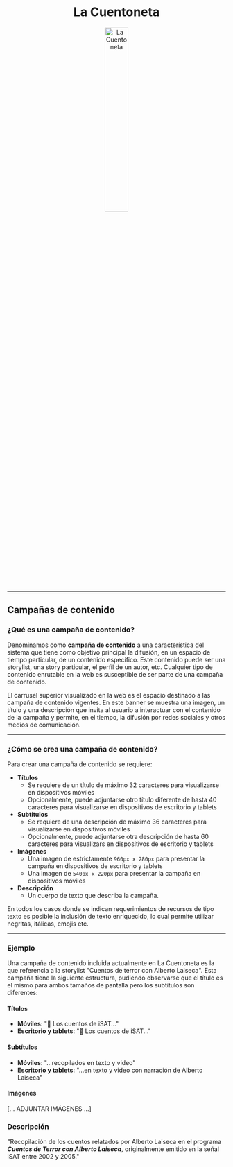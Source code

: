 <div align="center" width="100%">
    <h1>La Cuentoneta</h1>
    <picture>
        <source media="(prefers-color-scheme: dark)" srcset="https://github.com/rolivencia/cuentoneta/assets/32349705/b0ea0659-3c9d-4c4f-9d14-ab60d50dd832">
        <img width="33%" alt="La Cuentoneta" src="https://github.com/rolivencia/cuentoneta/assets/32349705/b0ea0659-3c9d-4c4f-9d14-ab60d50dd832">
    </picture>
</div>

---

## Campañas de contenido

### ¿Qué es una campaña de contenido?

Denominamos como **campaña de contenido** a una característica del sistema que tiene como objetivo principal la difusión, en un espacio de tiempo particular, de un contenido específico. Este contenido puede ser una storylist, una story particular, el perfil de un autor, etc. Cualquier tipo de contenido enrutable en la web es susceptible de ser parte de una campaña de contenido.

El carrusel superior visualizado en la web es el espacio destinado a las campaña de contenido vigentes. En este banner se muestra una imagen, un título y una descripción que invita al usuario a interactuar con el contenido de la campaña y permite, en el tiempo, la difusión por redes sociales y otros medios de comunicación.

---

### ¿Cómo se crea una campaña de contenido?

Para crear una campaña de contenido se requiere:

- **Títulos**
  - Se requiere de un título de máximo 32 caracteres para visualizarse en dispositivos móviles
  - Opcionalmente, puede adjuntarse otro título diferente de hasta 40 caracteres para visualizarse en dispositivos de escritorio y tablets
- **Subtítulos**
  - Se requiere de una descripción de máximo 36 caracteres para visualizarse en dispositivos móviles
  - Opcionalmente, puede adjuntarse otra descripción de hasta 60 caracteres para visualizars en dispositivos de escritorio y tablets
- **Imágenes**
  - Una imagen de estrictamente `960px x 280px` para presentar la campaña en dispositivos de escritorio y tablets
  - Una imagen de `540px x 220px` para presentar la campaña en dispositivos móviles
- **Descripción**
  - Un cuerpo de texto que describa la campaña.

En todos los casos donde se indican requerimientos de recursos de tipo texto es posible la inclusión de texto enriquecido, lo cual permite utilizar negritas, itálicas, emojis etc.

---

### Ejemplo

Una campaña de contenido incluida actualmente en La Cuentoneta es la que referencia a la storylist "Cuentos de terror con Alberto Laiseca". Esta campaña tiene la siguiente estructura, pudiendo observarse que el título es el mismo para ambos tamaños de pantalla pero los subtítulos son diferentes:

#### Títulos

- **Móviles**: "🚬 Los cuentos de iSAT..."
- **Escritorio y tablets**: "🚬 Los cuentos de iSAT..."

#### Subtítulos

- **Móviles**: "...recopilados en texto y video"
- **Escritorio y tablets**: "...en texto y video con narración de Alberto Laiseca"

#### Imágenes

[... ADJUNTAR IMÁGENES ...]

### Descripción

"Recopilación de los cuentos relatados por Alberto Laiseca en el programa **_Cuentos de Terror con Alberto Laiseca_**, originalmente emitido en la señal iSAT entre 2002 y 2005."

